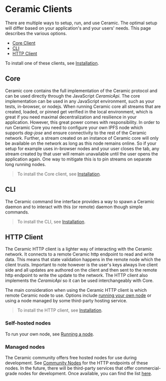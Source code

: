 # Ceramic Clients
There are multiple ways to setup, run, and use Ceramic. The optimal setup will differ based on your application's and your users' needs. This page describes the various options.

- [Core Client](#core)
- [CLI](#cli)
- [HTTP Client](#http-client)

To install one of these clients, see [Installation](../build/installation.md).


## **Core**
Ceramic core contains the full implementation of the Ceramic protocol and can be used directly through the JavaScript *CeramicApi*. The core implementation can be used in any JavaScript environment, such as your tests, in-browser, or nodejs. When running Ceramic core all streams that are created, loaded, or pinned get verified in the local environment, which is great if you need maximal decentralization and resilience in your application. However, this great power comes with responsibility. In order to run Ceramic Core you need to configure your own IPFS node which supports *dag-jose* and ensure connectivity to the rest of the Ceramic network. Further, a stream created on an instance of Ceramic core will only be available on the network as long as this node remains online. So if your setup for example uses in-browser nodes and your user closes the tab, any stream created by that user will remain unavailable until the user opens the application again. One way to mitigate this is to pin streams on separate long running nodes.

> To install the Core client, see [Installation](../build/installation.md).


## **CLI**
The Ceramic command line interface provides a way to spawn a Ceramic daemon and to interact with this (or remote) daemon though simple commands.

> To install the CLI, see [Installation](../build/installation.md).


## **HTTP Client**
The Ceramic HTTP client is a lighter way of interacting with the Ceramic network. It connects to a remote Ceramic http endpoint to read and write data. This means that state validation happens in the remote node which the client trusts. Important to note however is the user's keys always live client side and all updates are authored on the client and then sent to the remote http endpoint to write the update to the network. The HTTP client also implements the *CeramicApi* so it can be used interchangeably with Core.

The main consideration when using the Ceramic HTTP client is which remote Ceramic node to use. Options include [running your own node](../run/nodes.md) or using a node managed by some third-party hosting service.

> To install the HTTP client, see [Installation](../build/installation.md).

### Self-hosted nodes
To run your own node, see [Running a node](../run/nodes.md).

### Managed nodes
The Ceramic community offers free hosted nodes for use during development. See [Community Nodes](../tools/hosted-nodes/community-nodes.md) for the HTTP endpoints of these nodes. In the future, there will be third-party services that offer commercial-grade nodes for development. Once available, you can find the list [here](../tools/hosted-nodes/node-providers.md).

